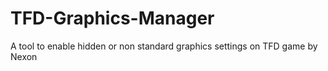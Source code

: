 # TFD-Graphics-Manager
A tool to enable hidden or non standard graphics settings on TFD game by Nexon
